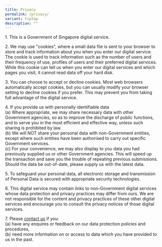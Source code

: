 ```yaml
---
title: Privacy
permalink: /privacy/
variant: tiptap
description: ""
---
```

<p>1. This is a Government of Singapore digital service.</p>
<p>2. We may use "cookies", where a small data file is sent to your browser
to store and track information about you when you enter our digital service.
The cookie is used to track information such as the number of users and
their frequency of use, profiles of users and their preferred digital services.
While this cookie can tell us when you enter our digital services and which
pages you visit, it cannot read data off your hard disk.</p>
<p>3. You can choose to accept or decline cookies. Most web browsers automatically
accept cookies, but you can usually modify your browser setting to decline
cookies if you prefer. This may prevent you from taking full advantage
of the digital service.</p>
<p>4. If you provide us with personally identifiable data
<br>(a) Where appropriate, we may share necessary data with other Government
agencies, so as to improve the discharge of public functions, and to serve
you in the most efficient and effective way, unless such sharing is prohibited
by law.
<br>(b) We will NOT share your personal data with non-Government entities,
except where such entities have been authorised to carry out specific Government
services.
<br>(c) For your convenience, we may also display to you data you had previously
supplied us or other Government agencies. This will speed up the transaction
and save you the trouble of repeating previous submissions. Should the
data be out-of-date, please supply us with the latest data.</p>
<p>5. To safeguard your personal data, all electronic storage and transmission
of Personal Data is secured with appropriate security technologies.</p>
<p>6. This digital service may contain links to non-Government digital services
whose data protection and privacy practices may differ from ours. We are
not responsible for the content and privacy practices of these other digital
services and encourage you to consult the privacy notices of those digital
services.</p>
<p>7. Please <a href="https://www.mindef.gov.sg/contact-us" rel="noopener noreferrer nofollow" target="_blank"><u>contact us</u></a> if
you:
<br>(a) have any enquires or feedback on our data protection policies and
procedures,
<br>(b) need more information on or access to data which you have provided
to us in the past.</p>